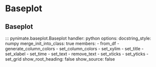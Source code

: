# Baseplot
## Baseplot
::: pynimate.baseplot.Baseplot
    handler: python
    options:
      docstring_style: numpy
      merge_init_into_class: true
      members:
        - from_df
        - generate_column_colors
        - set_column_colors 
        - set_xylim 
        - set_title
        - set_xlabel 
        - set_time
        - set_text
        - remove_text
        - set_xticks
        - set_yticks
        - set_grid
      show_root_heading: false
      show_source: false